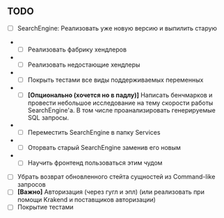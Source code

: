 
## TODO

- [ ] SearchEngine: Реализовать уже новую версию и выпилить старую
- - [ ] Реализовать фабрику хендлеров
- - [ ] Реализовать недостающие хендлеры
- - [ ] Покрыть тестами все виды поддерживаемых переменных
- - [ ] **[Опционально (хочется но в падлу)]** Написать бенчмарков и провести небольшое исследование на тему скорости работы SearchEngine'a. В том числе проанализировать генерируемые SQL запросы.
- - [ ] Переместить SearchEngine в папку Services
- - [ ] Оторвать старый SearchEngine заменив его новым
- - [ ] Научить фронтенд пользоваться этим чудом
- [ ] Убрать возврат обновленного стейта сущностей из Command-like запросов
- [ ] **[Важно]** Авторизация (через гугл и эпл) (или реализовать при помощи Krakend и поставщиков авторизации)
- [ ] Покрытие тестами
